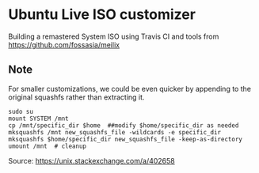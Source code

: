 # Ubuntu Live ISO customizer

Building a remastered System ISO using Travis CI and tools from https://github.com/fossasia/meilix

## Note

For smaller customizations, we could be even quicker by appending to the original squashfs rather than extracting it.

```
sudo su
mount SYSTEM /mnt
cp /mnt/specific_dir $home  ##modify $home/specific_dir as needed
mksquashfs /mnt new_squashfs_file -wildcards -e specific_dir
mksquashfs $home/specific_dir new_squashfs_file -keep-as-directory
umount /mnt  # cleanup
```

Source: https://unix.stackexchange.com/a/402658
